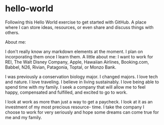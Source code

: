 # hello-world
Following this Hello World exercise to get started with GitHub. A place where I can store ideas, resources, or even share and discuss things with others.

About me:

I don't really know any markdown elements at the moment. I plan on incorporating them once I learn them. 
A little about me:
I want to work for REI, The Walt Disney Company, Apple, Hawaiian Airlines, Booking.com, Babbel, N26, Rivian, Patagonia, Toptal, or Monzo Bank.

I was previously a conservation biology major. I changed majors. I love tech and nature. I love traveling. I believe in living sustainably. I love being able to spend time with my family. I seek a company that will allow me to feel happy, compensated and fulfilled, and excited to go to work. 

I look at work as more than just a way to get a paycheck. I look at it as an investment of my most precious resource- time. I take the company I choose to work for very seriously and hope some dreams can come true for me and my family.
